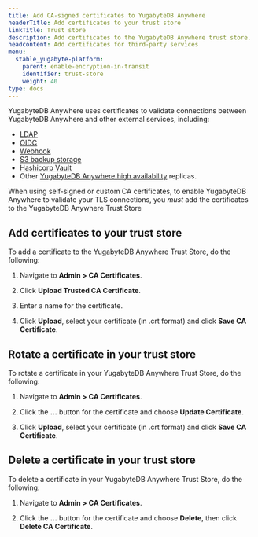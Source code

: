 ```yaml
---
title: Add CA-signed certificates to YugabyteDB Anywhere
headerTitle: Add certificates to your trust store
linkTitle: Trust store
description: Add certificates to the YugabyteDB Anywhere trust store.
headcontent: Add certificates for third-party services
menu:
  stable_yugabyte-platform:
    parent: enable-encryption-in-transit
    identifier: trust-store
    weight: 40
type: docs
---
```


YugabyteDB Anywhere uses certificates to validate connections between YugabyteDB Anywhere and other external services, including:

- [LDAP](../../../administer-yugabyte-platform/ldap-authentication/)
- [OIDC](../../../administer-yugabyte-platform/oidc-authentication/)
- [Webhook](../../../alerts-monitoring/set-up-alerts-health-check/)
- [S3 backup storage](../../../back-up-restore-universes/configure-backup-storage/)
- [Hashicorp Vault](../../create-kms-config/hashicorp-kms/)
- Other [YugabyteDB Anywhere high availability](../../../administer-yugabyte-platform/high-availability/) replicas.

When using self-signed or custom CA certificates, to enable YugabyteDB Anywhere to validate your TLS connections, you _must_ add the certificates to the YugabyteDB Anywhere Trust Store

## Add certificates to your trust store

To add a certificate to the YugabyteDB Anywhere Trust Store, do the following:

1. Navigate to **Admin > CA Certificates**.

1. Click **Upload Trusted CA Certificate**.

1. Enter a name for the certificate.

1. Click **Upload**, select your certificate (in .crt format) and click **Save CA Certificate**.

## Rotate a certificate in your trust store

To rotate a certificate in your YugabyteDB Anywhere Trust Store, do the following:

1. Navigate to **Admin > CA Certificates**.

1. Click the **...** button for the certificate and choose **Update Certificate**.

1. Click **Upload**, select your certificate (in .crt format) and click **Save CA Certificate**.

## Delete a certificate in your trust store

To delete a certificate in your YugabyteDB Anywhere Trust Store, do the following:

1. Navigate to **Admin > CA Certificates**.

1. Click the **...** button for the certificate and choose **Delete**, then click **Delete CA Certificate**.
